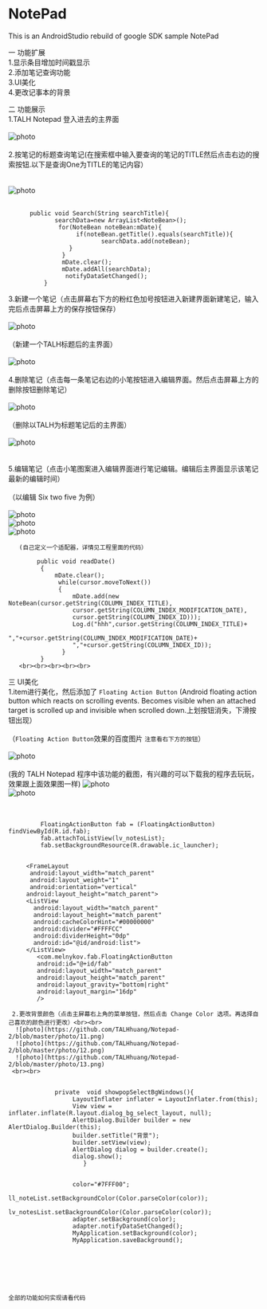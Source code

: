 # NotePad
This is an AndroidStudio rebuild of google SDK sample NotePad


一 功能扩展<br>
   1.显示条目增加时间戳显示<br>
   2.添加笔记查询功能<br>
   3.UI美化<br>
   4.更改记事本的背景<br>
   
   
二 功能展示<br>
   1.TALH Notepad 登入进去的主界面<br><br>
   ![photo](https://github.com/TALHhuang/Notepad-2/blob/master/photo/1.png)
   <br><br>
   2.按笔记的标题查询笔记(在搜索框中输入要查询的笔记的TITLE然后点击右边的搜索按钮.以下是查询One为TITLE的笔记内容）<br><br>  
      ![photo](https://github.com/TALHhuang/Notepad-2/blob/master/photo/2.png)
      <br><br>
      
          public void Search(String searchTitle){
                 searchData=new ArrayList<NoteBean>();
                  for(NoteBean noteBean:mDate){
                       if(noteBean.getTitle().equals(searchTitle)){
                              searchData.add(noteBean);
                     }
                   }
                   mDate.clear();
                   mDate.addAll(searchData);
                    notifyDataSetChanged();
              }
   3.新建一个笔记（点击屏幕右下方的粉红色加号按钮进入新建界面新建笔记，输入完后点击屏幕上方的保存按钮保存）<br><br>
      ![photo](https://github.com/TALHhuang/Notepad-2/blob/master/photo/3.png)
      <br><br>
     （新建一个TALH标题后的主界面）<br><br>
      ![photo](https://github.com/TALHhuang/Notepad-2/blob/master/photo/4.png)
      <br><br>
    4.删除笔记（点击每一条笔记右边的小笔按钮进入编辑界面。然后点击屏幕上方的删除按钮删除笔记）<br><br>
      ![photo](https://github.com/TALHhuang/Notepad-2/blob/master/photo/6.png)
      <br><br>
      （删除以TALH为标题笔记后的主界面）<br><br>
      ![photo](https://github.com/TALHhuang/Notepad-2/blob/master/photo/7.png)   
      <br><br>
    5.编辑笔记（点击小笔图案进入编辑界面进行笔记编辑。编辑后主界面显示该笔记最新的编辑时间）<br><br>
       （以编辑 Six two five 为例）<br><br>
       ![photo](https://github.com/TALHhuang/Notepad-2/blob/master/photo/8.png)  
       ![photo](https://github.com/TALHhuang/Notepad-2/blob/master/photo/7.png)  
       ![photo](https://github.com/TALHhuang/Notepad-2/blob/master/photo/9.png)
       
       (自己定义一个适配器，详情见工程里面的代码）
       
            public void readDate()
             {
                 mDate.clear();
                  while(cursor.moveToNext())
                  {
                      mDate.add(new NoteBean(cursor.getString(COLUMN_INDEX_TITLE),
                      cursor.getString(COLUMN_INDEX_MODIFICATION_DATE),
                      cursor.getString(COLUMN_INDEX_ID)));
                      Log.d("hhh",cursor.getString(COLUMN_INDEX_TITLE)+
                      ","+cursor.getString(COLUMN_INDEX_MODIFICATION_DATE)+
                      ","+cursor.getString(COLUMN_INDEX_ID));
                   }
             }
       <br><br><br><br><br>
 三 UI美化<br>
    1.item进行美化，然后添加了 `Floating Action Button` (Android floating action button which reacts on scrolling events. Becomes visible when an attached target is scrolled up and invisible when scrolled down.上划按钮消失，下滑按钮出现）<br><br>
     （`Floating Action Button`效果的百度图片    `注意看右下方的按钮`）<br><br>
    ![photo](https://github.com/TALHhuang/Notepad-2/blob/master/photo/FloatingActionButton.gif)
    <br><br>
      (我的 TALH Notepad 程序中该功能的截图，有兴趣的可以下载我的程序去玩玩，效果跟上面效果图一样)
     ![photo](https://github.com/TALHhuang/Notepad-2/blob/master/photo/5.png)  
     ![photo](https://github.com/TALHhuang/Notepad-2/blob/master/photo/4.png)  
     <br><br>
     
             FloatingActionButton fab = (FloatingActionButton) findViewById(R.id.fab);
             fab.attachToListView(lv_notesList);
             fab.setBackgroundResource(R.drawable.ic_launcher);
             
             
         <FrameLayout
          android:layout_width="match_parent"
          android:layout_weight="1"
          android:orientation="vertical"
         android:layout_height="match_parent">
         <ListView
           android:layout_width="match_parent"
           android:layout_height="match_parent"
           android:cacheColorHint="#00000000"
           android:divider="#FFFFCC"
           android:dividerHeight="0dp"
           android:id="@id/android:list">
         </ListView>
            <com.melnykov.fab.FloatingActionButton
            android:id="@+id/fab"
            android:layout_width="match_parent"
            android:layout_height="match_parent"
            android:layout_gravity="bottom|right"
            android:layout_margin="16dp"
            />
        
     2.更改背景颜色（点击主屏幕右上角的菜单按钮，然后点击 Change Color 选项。再选择自己喜欢的颜色进行更改）<br><br>
      ![photo](https://github.com/TALHhuang/Notepad-2/blob/master/photo/11.png) 
      ![photo](https://github.com/TALHhuang/Notepad-2/blob/master/photo/12.png)  
      ![photo](https://github.com/TALHhuang/Notepad-2/blob/master/photo/13.png)  
     <br><br>
     
     
                 private  void showpopSelectBgWindows(){
                      LayoutInflater inflater = LayoutInflater.from(this);
                      View view = inflater.inflate(R.layout.dialog_bg_select_layout, null);
                      AlertDialog.Builder builder = new AlertDialog.Builder(this);
                      builder.setTitle("背景");
                      builder.setView(view);
                      AlertDialog dialog = builder.create();
                      dialog.show();
                         }


                      color="#7FFF00";
                      ll_noteList.setBackgroundColor(Color.parseColor(color));
                      lv_notesList.setBackgroundColor(Color.parseColor(color));
                      adapter.setBackground(color);
                      adapter.notifyDataSetChanged();
                      MyApplication.setBackground(color);
                      MyApplication.saveBackground();
                    
   <br><br><br><br><br>
   `全部的功能如何实现请看代码`
            

